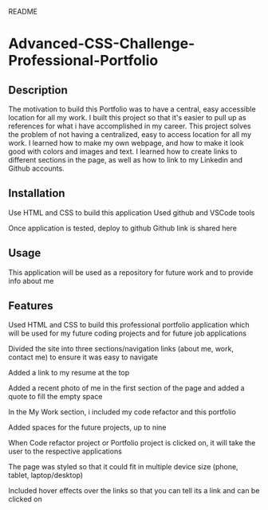 README 

# Advanced-CSS-Challenge-Professional-Portfolio


## Description

The motivation to build this Portfolio was to have a central, easy accessible location for all my work.
I built this project so that it's easier to pull up as references for what i have accomplished in my career. 
This project solves the problem of not having a centralized, easy to access location for all my work.
I learned how to make my own webpage, and how to make it look good with colors and images and text. I learned how to create links to different sections in the page, as well as how to link to my Linkedin and Github accounts.


## Installation

Use HTML and CSS to build this application
Used github and VSCode tools

Once application is tested, deploy to github
Github link is shared here 


## Usage

This application will be used as a repository for future work and to provide info about me  


## Features

Used HTML and CSS to build this professional portfolio application which will be used for my future coding projects and for future job applications

Divided the site into three sections/navigation links (about me, work, contact me) to ensure it was easy to navigate

Added a link to my resume at the top

Added a recent photo of me in the first section of the page and added a quote to fill the empty space

In the My Work section, i included my code refactor and this portfolio

Added spaces for the future projects, up to nine

When Code refactor project or Portfolio project is clicked on, it will take the user to the respective applications

The page was styled so that it could fit in multiple device size (phone, tablet, laptop/desktop) 

Included hover effects over the links so that you can tell its a link and can be clicked on
